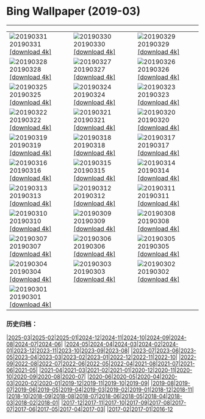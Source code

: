 # Bing Wallpaper (2019-03)
**************

<table><tr><td><img class="wallpaper" src="https://www.bing.com/th?id=OHR.MischiefCubs_ZH-CN5217361502_1920x1080.jpg" alt="20190331"> 20190331 <a class="wallpaper_link" href="https://www.bing.com/th?id=OHR.MischiefCubs_ZH-CN5217361502_UHD.jpg">[download 4k]</a></td><td><img class="wallpaper" src="https://www.bing.com/th?id=OHR.EiffelBelow_ZH-CN5149009072_1920x1080.jpg" alt="20190330"> 20190330 <a class="wallpaper_link" href="https://www.bing.com/th?id=OHR.EiffelBelow_ZH-CN5149009072_UHD.jpg">[download 4k]</a></td><td><img class="wallpaper" src="https://www.bing.com/th?id=OHR.EarthHourNYC_ZH-CN5111448023_1920x1080.jpg" alt="20190329"> 20190329 <a class="wallpaper_link" href="https://www.bing.com/th?id=OHR.EarthHourNYC_ZH-CN5111448023_UHD.jpg">[download 4k]</a></td></tr><tr><td><img class="wallpaper" src="https://www.bing.com/th?id=OHR.AurovilleIndia_ZH-CN4983141175_1920x1080.jpg" alt="20190328"> 20190328 <a class="wallpaper_link" href="https://www.bing.com/th?id=OHR.AurovilleIndia_ZH-CN4983141175_UHD.jpg">[download 4k]</a></td><td><img class="wallpaper" src="https://www.bing.com/th?id=OHR.RufousTailed_ZH-CN1593368869_1920x1080.jpg" alt="20190327"> 20190327 <a class="wallpaper_link" href="https://www.bing.com/th?id=OHR.RufousTailed_ZH-CN1593368869_UHD.jpg">[download 4k]</a></td><td><img class="wallpaper" src="https://www.bing.com/th?id=OHR.SapBuckets_ZH-CN1480198637_1920x1080.jpg" alt="20190326"> 20190326 <a class="wallpaper_link" href="https://www.bing.com/th?id=OHR.SapBuckets_ZH-CN1480198637_UHD.jpg">[download 4k]</a></td></tr><tr><td><img class="wallpaper" src="https://www.bing.com/th?id=OHR.SakuraFes_ZH-CN1341601988_1920x1080.jpg" alt="20190325"> 20190325 <a class="wallpaper_link" href="https://www.bing.com/th?id=OHR.SakuraFes_ZH-CN1341601988_UHD.jpg">[download 4k]</a></td><td><img class="wallpaper" src="https://www.bing.com/th?id=OHR.AthensNight_ZH-CN1280970241_1920x1080.jpg" alt="20190324"> 20190324 <a class="wallpaper_link" href="https://www.bing.com/th?id=OHR.AthensNight_ZH-CN1280970241_UHD.jpg">[download 4k]</a></td><td><img class="wallpaper" src="https://www.bing.com/th?id=OHR.PWSRecovery_ZH-CN1234475074_1920x1080.jpg" alt="20190323"> 20190323 <a class="wallpaper_link" href="https://www.bing.com/th?id=OHR.PWSRecovery_ZH-CN1234475074_UHD.jpg">[download 4k]</a></td></tr><tr><td><img class="wallpaper" src="https://www.bing.com/th?id=OHR.HolePunchClouds_ZH-CN1184083504_1920x1080.jpg" alt="20190322"> 20190322 <a class="wallpaper_link" href="https://www.bing.com/th?id=OHR.HolePunchClouds_ZH-CN1184083504_UHD.jpg">[download 4k]</a></td><td><img class="wallpaper" src="https://www.bing.com/th?id=OHR.TashkurganGrasslands_ZH-CN1141881683_1920x1080.jpg" alt="20190321"> 20190321 <a class="wallpaper_link" href="https://www.bing.com/th?id=OHR.TashkurganGrasslands_ZH-CN1141881683_UHD.jpg">[download 4k]</a></td><td><img class="wallpaper" src="https://www.bing.com/th?id=OHR.springequinox_ZH-CN1099430476_1920x1080.jpg" alt="20190320"> 20190320 <a class="wallpaper_link" href="https://www.bing.com/th?id=OHR.springequinox_ZH-CN1099430476_UHD.jpg">[download 4k]</a></td></tr><tr><td><img class="wallpaper" src="https://www.bing.com/th?id=OHR.EarlyBloomer_ZH-CN1044452089_1920x1080.jpg" alt="20190319"> 20190319 <a class="wallpaper_link" href="https://www.bing.com/th?id=OHR.EarlyBloomer_ZH-CN1044452089_UHD.jpg">[download 4k]</a></td><td><img class="wallpaper" src="https://www.bing.com/th?id=OHR.FallasBonfire_ZH-CN0990476822_1920x1080.jpg" alt="20190318"> 20190318 <a class="wallpaper_link" href="https://www.bing.com/th?id=OHR.FallasBonfire_ZH-CN0990476822_UHD.jpg">[download 4k]</a></td><td><img class="wallpaper" src="https://www.bing.com/th?id=OHR.TofinoCoast_ZH-CN0950198582_1920x1080.jpg" alt="20190317"> 20190317 <a class="wallpaper_link" href="https://www.bing.com/th?id=OHR.TofinoCoast_ZH-CN0950198582_UHD.jpg">[download 4k]</a></td></tr><tr><td><img class="wallpaper" src="https://www.bing.com/th?id=OHR.TaoiseachDept_ZH-CN0902989482_1920x1080.jpg" alt="20190316"> 20190316 <a class="wallpaper_link" href="https://www.bing.com/th?id=OHR.TaoiseachDept_ZH-CN0902989482_UHD.jpg">[download 4k]</a></td><td><img class="wallpaper" src="https://www.bing.com/th?id=OHR.ChitalDawn_ZH-CN0851079165_1920x1080.jpg" alt="20190315"> 20190315 <a class="wallpaper_link" href="https://www.bing.com/th?id=OHR.ChitalDawn_ZH-CN0851079165_UHD.jpg">[download 4k]</a></td><td><img class="wallpaper" src="https://www.bing.com/th?id=OHR.SeptimiusSeverus_ZH-CN0799811992_1920x1080.jpg" alt="20190314"> 20190314 <a class="wallpaper_link" href="https://www.bing.com/th?id=OHR.SeptimiusSeverus_ZH-CN0799811992_UHD.jpg">[download 4k]</a></td></tr><tr><td><img class="wallpaper" src="https://www.bing.com/th?id=OHR.AgriculturalPi_ZH-CN9754138523_1920x1080.jpg" alt="20190313"> 20190313 <a class="wallpaper_link" href="https://www.bing.com/th?id=OHR.AgriculturalPi_ZH-CN9754138523_UHD.jpg">[download 4k]</a></td><td><img class="wallpaper" src="https://www.bing.com/th?id=OHR.Uranus_ZH-CN9689723562_1920x1080.jpg" alt="20190312"> 20190312 <a class="wallpaper_link" href="https://www.bing.com/th?id=OHR.Uranus_ZH-CN9689723562_UHD.jpg">[download 4k]</a></td><td><img class="wallpaper" src="https://www.bing.com/th?id=OHR.SpainRioTinto_ZH-CN9632593185_1920x1080.jpg" alt="20190311"> 20190311 <a class="wallpaper_link" href="https://www.bing.com/th?id=OHR.SpainRioTinto_ZH-CN9632593185_UHD.jpg">[download 4k]</a></td></tr><tr><td><img class="wallpaper" src="https://www.bing.com/th?id=OHR.LeopardNamibia_ZH-CN9585068449_1920x1080.jpg" alt="20190310"> 20190310 <a class="wallpaper_link" href="https://www.bing.com/th?id=OHR.LeopardNamibia_ZH-CN9585068449_UHD.jpg">[download 4k]</a></td><td><img class="wallpaper" src="https://www.bing.com/th?id=OHR.BagpipeOpera_ZH-CN9506207351_1920x1080.jpg" alt="20190309"> 20190309 <a class="wallpaper_link" href="https://www.bing.com/th?id=OHR.BagpipeOpera_ZH-CN9506207351_UHD.jpg">[download 4k]</a></td><td><img class="wallpaper" src="https://www.bing.com/th?id=OHR.GrapeHarvest_ZH-CN9372743517_1920x1080.jpg" alt="20190308"> 20190308 <a class="wallpaper_link" href="https://www.bing.com/th?id=OHR.GrapeHarvest_ZH-CN9372743517_UHD.jpg">[download 4k]</a></td></tr><tr><td><img class="wallpaper" src="https://www.bing.com/az/hprichbg/rb/Policewomen_ZH-CN9260416327_1920x1080.jpg" alt="20190307"> 20190307 <a class="wallpaper_link" href="https://www.bing.com/az/hprichbg/rb/Policewomen_ZH-CN9260416327_UHD.jpg">[download 4k]</a></td><td><img class="wallpaper" src="https://www.bing.com/az/hprichbg/rb/BrittlebushBloom_ZH-CN9198170508_1920x1080.jpg" alt="20190306"> 20190306 <a class="wallpaper_link" href="https://www.bing.com/az/hprichbg/rb/BrittlebushBloom_ZH-CN9198170508_UHD.jpg">[download 4k]</a></td><td><img class="wallpaper" src="https://www.bing.com/az/hprichbg/rb/Cefalu_ZH-CN9108906653_1920x1080.jpg" alt="20190305"> 20190305 <a class="wallpaper_link" href="https://www.bing.com/az/hprichbg/rb/Cefalu_ZH-CN9108906653_UHD.jpg">[download 4k]</a></td></tr><tr><td><img class="wallpaper" src="https://www.bing.com/az/hprichbg/rb/MardiGrasIndians_ZH-CN9075989964_1920x1080.jpg" alt="20190304"> 20190304 <a class="wallpaper_link" href="https://www.bing.com/az/hprichbg/rb/MardiGrasIndians_ZH-CN9075989964_UHD.jpg">[download 4k]</a></td><td><img class="wallpaper" src="https://www.bing.com/az/hprichbg/rb/ElephantMarch_ZH-CN8771717837_1920x1080.jpg" alt="20190303"> 20190303 <a class="wallpaper_link" href="https://www.bing.com/az/hprichbg/rb/ElephantMarch_ZH-CN8771717837_UHD.jpg">[download 4k]</a></td><td><img class="wallpaper" src="https://www.bing.com/az/hprichbg/rb/FinWhale_ZH-CN9010064973_1920x1080.jpg" alt="20190302"> 20190302 <a class="wallpaper_link" href="https://www.bing.com/az/hprichbg/rb/FinWhale_ZH-CN9010064973_UHD.jpg">[download 4k]</a></td></tr><tr><td><img class="wallpaper" src="https://www.bing.com/az/hprichbg/rb/VinicuncaMountain_ZH-CN8884315159_1920x1080.jpg" alt="20190301"> 20190301 <a class="wallpaper_link" href="https://www.bing.com/az/hprichbg/rb/VinicuncaMountain_ZH-CN8884315159_UHD.jpg">[download 4k]</a></td><td></td><td></td></tr></table>

### 历史归档：

|[2025-03](/../2025-03/2025-03.md)|[2025-02](/../2025-02/2025-02.md)|[2025-01](/../2025-01/2025-01.md)|[2024-12](/../2024-12/2024-12.md)|[2024-11](/../2024-11/2024-11.md)|[2024-10](/../2024-10/2024-10.md)|[2024-09](/../2024-09/2024-09.md)|[2024-08](/../2024-08/2024-08.md)|[2024-07](/../2024-07/2024-07.md)|[2024-06](/../2024-06/2024-06.md)|
|[2024-05](/../2024-05/2024-05.md)|[2024-04](/../2024-04/2024-04.md)|[2024-03](/../2024-03/2024-03.md)|[2024-02](/../2024-02/2024-02.md)|[2024-01](/../2024-01/2024-01.md)|[2023-12](/../2023-12/2023-12.md)|[2023-11](/../2023-11/2023-11.md)|[2023-10](/../2023-10/2023-10.md)|[2023-09](/../2023-09/2023-09.md)|[2023-08](/../2023-08/2023-08.md)|
|[2023-07](/../2023-07/2023-07.md)|[2023-06](/../2023-06/2023-06.md)|[2023-05](/../2023-05/2023-05.md)|[2023-04](/../2023-04/2023-04.md)|[2023-03](/../2023-03/2023-03.md)|[2023-02](/../2023-02/2023-02.md)|[2023-01](/../2023-01/2023-01.md)|[2022-12](/../2022-12/2022-12.md)|[2022-11](/../2022-11/2022-11.md)|[2022-10](/../2022-10/2022-10.md)|
|[2022-09](/../2022-09/2022-09.md)|[2022-08](/../2022-08/2022-08.md)|[2022-07](/../2022-07/2022-07.md)|[2022-06](/../2022-06/2022-06.md)|[2022-05](/../2022-05/2022-05.md)|[2022-04](/../2022-04/2022-04.md)|[2021-08](/../2021-08/2021-08.md)|[2021-07](/../2021-07/2021-07.md)|[2021-06](/../2021-06/2021-06.md)|[2021-05](/../2021-05/2021-05.md)|
|[2021-04](/../2021-04/2021-04.md)|[2021-03](/../2021-03/2021-03.md)|[2021-02](/../2021-02/2021-02.md)|[2021-01](/../2021-01/2021-01.md)|[2020-12](/../2020-12/2020-12.md)|[2020-11](/../2020-11/2020-11.md)|[2020-10](/../2020-10/2020-10.md)|[2020-09](/../2020-09/2020-09.md)|[2020-08](/../2020-08/2020-08.md)|[2020-07](/../2020-07/2020-07.md)|
|[2020-06](/../2020-06/2020-06.md)|[2020-05](/../2020-05/2020-05.md)|[2020-04](/../2020-04/2020-04.md)|[2020-03](/../2020-03/2020-03.md)|[2020-02](/../2020-02/2020-02.md)|[2020-01](/../2020-01/2020-01.md)|[2019-12](/../2019-12/2019-12.md)|[2019-11](/../2019-11/2019-11.md)|[2019-10](/../2019-10/2019-10.md)|[2019-09](/../2019-09/2019-09.md)|
|[2019-08](/../2019-08/2019-08.md)|[2019-07](/../2019-07/2019-07.md)|[2019-06](/../2019-06/2019-06.md)|[2019-05](/../2019-05/2019-05.md)|[2019-04](/../2019-04/2019-04.md)|[2019-03](/2019-03.md)|[2019-02](/../2019-02/2019-02.md)|[2019-01](/../2019-01/2019-01.md)|[2018-12](/../2018-12/2018-12.md)|[2018-11](/../2018-11/2018-11.md)|
|[2018-10](/../2018-10/2018-10.md)|[2018-09](/../2018-09/2018-09.md)|[2018-08](/../2018-08/2018-08.md)|[2018-07](/../2018-07/2018-07.md)|[2018-06](/../2018-06/2018-06.md)|[2018-05](/../2018-05/2018-05.md)|[2018-04](/../2018-04/2018-04.md)|[2018-03](/../2018-03/2018-03.md)|[2018-02](/../2018-02/2018-02.md)|[2018-01](/../2018-01/2018-01.md)|
|[2017-12](/../2017-12/2017-12.md)|[2017-11](/../2017-11/2017-11.md)|[2017-10](/../2017-10/2017-10.md)|[2017-09](/../2017-09/2017-09.md)|[2017-08](/../2017-08/2017-08.md)|[2017-07](/../2017-07/2017-07.md)|[2017-06](/../2017-06/2017-06.md)|[2017-05](/../2017-05/2017-05.md)|[2017-04](/../2017-04/2017-04.md)|[2017-03](/../2017-03/2017-03.md)|
|[2017-02](/../2017-02/2017-02.md)|[2017-01](/../2017-01/2017-01.md)|[2016-12](/../2016-12/2016-12.md)